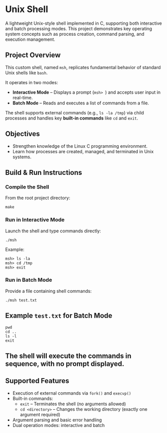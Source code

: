 # Unix Shell 

A lightweight Unix-style shell implemented in C, supporting both interactive and batch processing modes. This project demonstrates key operating system concepts such as process creation, command parsing, and execution management.


## Project Overview

This custom shell, named `msh`, replicates fundamental behavior of standard Unix shells like `bash`.

It operates in two modes:
- **Interactive Mode** – Displays a prompt (`msh> `) and accepts user input in real-time.
- **Batch Mode** – Reads and executes a list of commands from a file.

The shell supports external commands (e.g., `ls -la /tmp`) via child processes and handles key **built-in commands** like `cd` and `exit`.


## Objectives

- Strengthen knowledge of the Linux C programming environment.
- Learn how processes are created, managed, and terminated in Unix systems.


## Build & Run Instructions

### Compile the Shell
From the root project directory:
```
make
```

### Run in Interactive Mode
Launch the shell and type commands directly:
```
./msh
```
Example:
```
msh> ls -la
msh> cd /tmp
msh> exit
```

### Run in Batch Mode
Provide a file containing shell commands:
```
./msh test.txt
```

## Example `test.txt` for Batch Mode
```
pwd
cd ..
ls -l
exit
```

The shell will execute the commands in sequence, with no prompt displayed.
---
## Supported Features

- Execution of external commands via `fork()` and `execvp()`
- Built-in commands:
  - `exit` – Terminates the shell (no arguments allowed)
  - `cd <directory>` – Changes the working directory (exactly one argument required)
- Argument parsing and basic error handling
- Dual operation modes: interactive and batch
